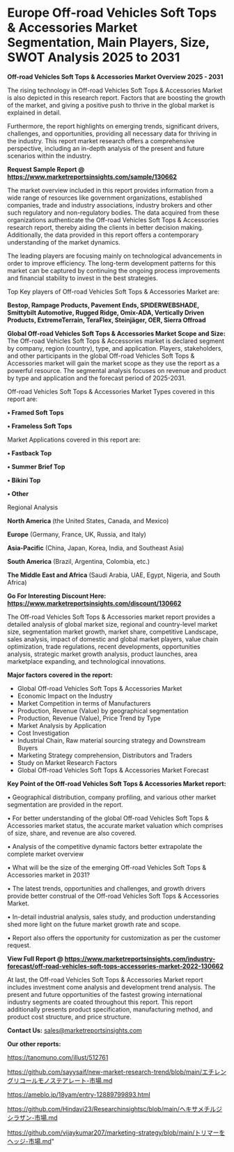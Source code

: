 # Europe Off-road Vehicles Soft Tops & Accessories Market Segmentation, Main Players, Size, SWOT Analysis 2025 to 2031

<Strong> Off-road Vehicles Soft Tops & Accessories Market Overview 2025 - 2031</strong>

The rising technology in Off-road Vehicles Soft Tops & Accessories Market is also depicted in this research report. Factors that are boosting the growth of the market, and giving a positive push to thrive in the global market is explained in detail.

Furthermore, the report highlights on emerging trends, significant drivers, challenges, and opportunities, providing all necessary data for thriving in the industry. This report market research offers a comprehensive perspective, including an in-depth analysis of the present and future scenarios within the industry.

<strong>Request Sample Report @ <a href=https://www.marketreportsinsights.com/sample/130662>https://www.marketreportsinsights.com/sample/130662</a></strong>

The market overview included in this report provides information from a wide range of resources like government organizations, established companies, trade and industry associations, industry brokers and other such regulatory and non-regulatory bodies. The data acquired from these organizations authenticate the Off-road Vehicles Soft Tops & Accessories research report, thereby aiding the clients in better decision making. Additionally, the data provided in this report offers a contemporary understanding of the market dynamics.

The leading players are focusing mainly on technological advancements in order to improve efficiency. The long-term development patterns for this market can be captured by continuing the ongoing process improvements and financial stability to invest in the best strategies.

Top Key players of Off-road Vehicles Soft Tops & Accessories Market are:

<strong>Bestop, Rampage Products, Pavement Ends, SPIDERWEBSHADE, Smittybilt Automotive, Rugged Ridge, Omix-ADA, Vertically Driven Products, ExtremeTerrain, TeraFlex, Steinjäger, OER, Sierra Offroad</strong>

<strong><b>Global Off-road Vehicles Soft Tops & Accessories Market Scope and Size:</b></strong>
The Off-road Vehicles Soft Tops & Accessories market is declared segment by company, region (country), type, and application. Players, stakeholders, and other participants in the global Off-road Vehicles Soft Tops & Accessories market will gain the market scope as they use the report as a powerful resource. The segmental analysis focuses on revenue and product by type and application and the forecast period of 2025-2031.

Off-road Vehicles Soft Tops & Accessories Market Types covered in this report are:

<strong>• Framed Soft Tops

• Frameless Soft Tops</strong>

Market Applications covered in this report are:

<strong>• Fastback Top

• Summer Brief Top

• Bikini Top

• Other</strong> 

Regional Analysis

<strong>North America</strong> (the United States, Canada, and Mexico)

<strong>Europe</strong> (Germany, France, UK, Russia, and Italy)

<strong>Asia-Pacific</strong> (China, Japan, Korea, India, and Southeast Asia)

<strong>South America</strong> (Brazil, Argentina, Colombia, etc.)

<strong>The Middle East and Africa</strong> (Saudi Arabia, UAE, Egypt, Nigeria, and South Africa)

<strong>Go For Interesting Discount Here: <a href=https://www.marketreportsinsights.com/discount/130662>https://www.marketreportsinsights.com/discount/130662</a></strong>

The Off-road Vehicles Soft Tops & Accessories market report provides a detailed analysis of global market size, regional and country-level market size, segmentation market growth, market share, competitive Landscape, sales analysis, impact of domestic and global market players, value chain optimization, trade regulations, recent developments, opportunities analysis, strategic market growth analysis, product launches, area marketplace expanding, and technological innovations.

<strong><b>Major factors covered in the report:</b></strong>
<ul>
  <li>Global Off-road Vehicles Soft Tops & Accessories Market </li>
  <li>Economic Impact on the Industry</li>
  <li>Market Competition in terms of Manufacturers</li>
  <li>Production, Revenue (Value) by geographical segmentation</li>
  <li>Production, Revenue (Value), Price Trend by Type</li>
  <li>Market Analysis by Application</li>
  <li>Cost Investigation</li>
  <li>Industrial Chain, Raw material sourcing strategy and Downstream Buyers</li>
  <li>Marketing Strategy comprehension, Distributors and Traders</li>
  <li>Study on Market Research Factors</li>
  <li>Global Off-road Vehicles Soft Tops & Accessories Market Forecast</li>
</ul>

<strong><b>Key Point of the Off-road Vehicles Soft Tops & Accessories Market report:</b></strong>

• Geographical distribution, company profiling, and various other market segmentation are provided in the report.

• For better understanding of the global Off-road Vehicles Soft Tops & Accessories market status, the accurate market valuation which comprises of size, share, and revenue are also covered.

• Analysis of the competitive dynamic factors better extrapolate the complete market overview

• What will be the size of the emerging Off-road Vehicles Soft Tops & Accessories market in 2031?

• The latest trends, opportunities and challenges, and growth drivers provide better construal of the Off-road Vehicles Soft Tops & Accessories Market.

• In-detail industrial analysis, sales study, and production understanding shed more light on the future market growth rate and scope.

• Report also offers the opportunity for customization as per the customer request.

<strong><b>View Full Report @ <a href=https://www.marketreportsinsights.com/industry-forecast/off-road-vehicles-soft-tops-accessories-market-2022-130662>https://www.marketreportsinsights.com/industry-forecast/off-road-vehicles-soft-tops-accessories-market-2022-130662</a></b></strong>


At last, the Off-road Vehicles Soft Tops & Accessories Market report includes investment come analysis and development trend analysis. The present and future opportunities of the fastest growing international industry segments are coated throughout this report. This report additionally presents product specification, manufacturing method, and product cost structure, and price structure.

<strong>Contact Us:</strong>
sales@marketreportsinsights.com

<strong>Our other reports:</strong>

<a href=https://tanomuno.com/illust/512761>https://tanomuno.com/illust/512761</a>

<a href=https://github.com/sayysaif/new-market-research-trend/blob/main/エチレングリコールモノステアレート-市場.md>https://github.com/sayysaif/new-market-research-trend/blob/main/エチレングリコールモノステアレート-市場.md</a>

<a href=https://ameblo.jp/18yam/entry-12889799893.html>https://ameblo.jp/18yam/entry-12889799893.html</a>

<a href=https://github.com/Hindavi23/Researchinsightsc/blob/main/ヘキサメチルジシラザン-市場.md>https://github.com/Hindavi23/Researchinsightsc/blob/main/ヘキサメチルジシラザン-市場.md</a>

<a href=https://github.com/vijaykumar207/marketing-strategy/blob/main/トリマーをヘッジ-市場.md>https://github.com/vijaykumar207/marketing-strategy/blob/main/トリマーをヘッジ-市場.md</a>"
